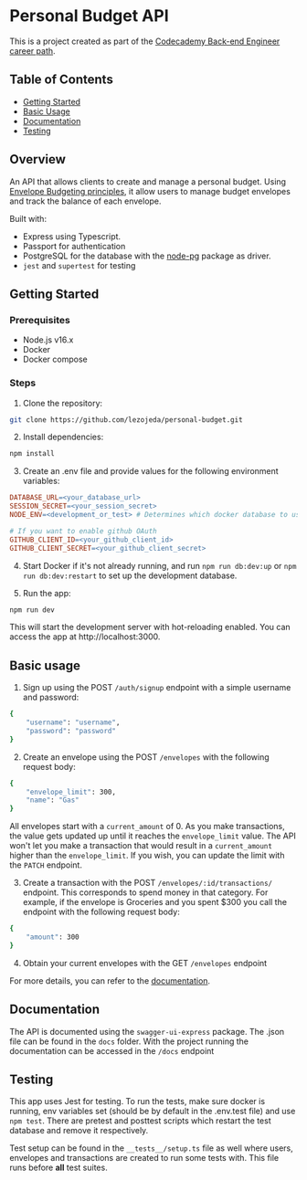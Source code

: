 # Personal Budget API

This is a project created as part of the [Codecademy Back-end Engineer career path](https://join.codecademy.com/learn/paths/back-end-engineer-career-path/).

## Table of Contents
- [Getting Started](#getting-started)
- [Basic Usage](#basic-usage)
- [Documentation](#documentation)
- [Testing](#testing)

## Overview
An API that allows clients to create and manage a personal budget. Using [Envelope Budgeting principles](https://www.thebalancemoney.com/what-is-envelope-budgeting-1293682), it allow users to manage budget envelopes and track the balance of each envelope.

Built with:
- Express using Typescript. 
- Passport for authentication
- PostgreSQL for the database with the [node-pg](https://node-postgres.com/) package as driver.
- `jest` and `supertest` for testing

## Getting Started

### Prerequisites

- Node.js v16.x
- Docker
- Docker compose

### Steps

1. Clone the repository:

```bash
git clone https://github.com/lezojeda/personal-budget.git
```

2. Install dependencies:

```bash
npm install
```

3. Create an .env file and provide values for the following environment variables:

```makefile
DATABASE_URL=<your_database_url>
SESSION_SECRET=<your_session_secret>
NODE_ENV=<development_or_test> # Determines which docker database to use, for example

# If you want to enable github OAuth
GITHUB_CLIENT_ID=<your_github_client_id>
GITHUB_CLIENT_SECRET=<your_github_client_secret>
```

4. Start Docker if it's not already running, and run `npm run db:dev:up` or `npm run db:dev:restart` to set up the development database.

5. Run the app:

```bash
npm run dev
```

This will start the development server with hot-reloading enabled. You can access the app at http://localhost:3000.

## Basic usage

1. Sign up using the POST `/auth/signup` endpoint with a simple username and password:

```bash
{
    "username": "username",
    "password": "password"
}
```

2. Create an envelope using the POST `/envelopes` with the following request body:

```bash
{
    "envelope_limit": 300,
    "name": "Gas"
}
```

All envelopes start with a `current_amount` of 0. As you make transactions, the value gets updated up until it reaches the `envelope_limit` value. The API won't let you make a transaction that would result in a `current_amount` higher than the `envelope_limit`. If you wish, you can update the limit with the `PATCH` endpoint.

3. Create a transaction with the POST `/envelopes/:id/transactions/` endpoint. This corresponds to spend money in that category. For example, if the envelope is Groceries and you spent $300 you call the endpoint with the following request body:

```bash
{
    "amount": 300
}
```

4. Obtain your current envelopes with the GET `/envelopes` endpoint

For more details, you can refer to the [documentation](#documentation).

## Documentation
The API is documented using the `swagger-ui-express` package. The .json file can be found in the `docs` folder. With the project running the documentation can be accessed in the `/docs` endpoint

## Testing

This app uses Jest for testing. To run the tests, make sure docker is running, env variables set (should be by default in the .env.test file) and use `npm test`. There are pretest and posttest scripts which restart the test database and remove it respectively.

Test setup can be found in the `__tests__/setup.ts` file as well where users, envelopes and transactions are created to run some tests with. This file runs before **all** test suites.
